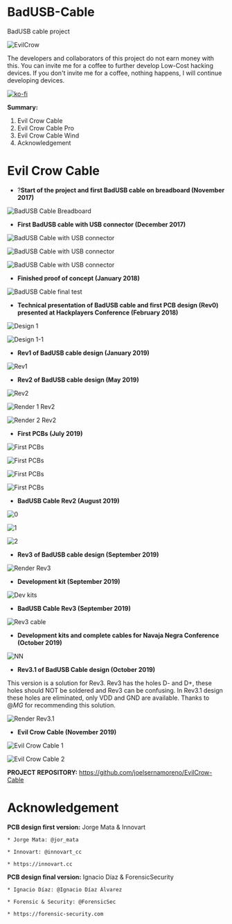 # BadUSB-Cable
BadUSB cable project

![EvilCrow](https://github.com/joelsernamoreno/BadUSB-Cable/blob/master/images/Logo1.png)

The developers and collaborators of this project do not earn money with this. 
You can invite me for a coffee to further develop Low-Cost hacking devices. If you don't invite me for a coffee, nothing happens, I will continue developing devices.

[![ko-fi](https://www.ko-fi.com/img/githubbutton_sm.svg)](https://ko-fi.com/E1E614OA5)

**Summary:**
1. Evil Crow Cable
2. Evil Crow Cable Pro
3. Evil Crow Cable Wind
4. Acknowledgement
	
# Evil Crow Cable

* ?**Start of the project and first BadUSB cable on breadboard (November 2017)**

![BadUSB Cable Breadboard](https://github.com/joelsernamoreno/BadUSB-Cable/blob/master/images/badusb-cable-breadboard.jpg)



* **First BadUSB cable with USB connector (December 2017)**

![BadUSB Cable with USB connector](https://github.com/joelsernamoreno/BadUSB-Cable/blob/master/images/badusb-cable-usb-1.jpg)

![BadUSB Cable with USB connector](https://github.com/joelsernamoreno/BadUSB-Cable/blob/master/images/badusb-cable-usb-2.jpg)

![BadUSB Cable with USB connector](https://github.com/joelsernamoreno/BadUSB-Cable/blob/master/images/badusb-cable-case.jpg)


* **Finished proof of concept (January 2018)**

![BadUSB Cable final test](https://github.com/joelsernamoreno/BadUSB-Cable/blob/master/images/badusb-cable-final-test.jpg)



* **Technical presentation of BadUSB cable and first PCB design (Rev0) presented at Hackplayers Conference (February 2018)**

![Design 1](https://github.com/joelsernamoreno/BadUSB-Cable/blob/master/images/first-version-1.png)

![Design 1-1](https://github.com/joelsernamoreno/BadUSB-Cable/blob/master/images/first-version-2.jpg)



* **Rev1 of BadUSB cable design (January 2019)**

![Rev1](https://github.com/joelsernamoreno/BadUSB-Cable/blob/master/images/revision-1_6*12mm.jpeg)



* **Rev2 of BadUSB cable design (May 2019)**

![Rev2](https://github.com/joelsernamoreno/BadUSB-Cable/blob/master/images/revision-2_6*10mm.png)

![Render 1 Rev2](https://github.com/joelsernamoreno/BadUSB-Cable/blob/master/images/revision-3-graph1.png)

![Render 2 Rev2](https://github.com/joelsernamoreno/BadUSB-Cable/blob/master/images/revision-3-graph2.jpg)


* **First PCBs (July 2019)**

![First PCBs](https://github.com/joelsernamoreno/BadUSB-Cable/blob/master/images/first-pcbs-3.jpeg)

![First PCBs](https://github.com/joelsernamoreno/BadUSB-Cable/blob/master/images/multi1.jpeg)

![First PCBs](https://github.com/joelsernamoreno/BadUSB-Cable/blob/master/images/multi2.jpeg)

![First PCBs](https://github.com/joelsernamoreno/BadUSB-Cable/blob/master/images/multi3.jpeg)



* **BadUSB Cable Rev2 (August 2019)**

![0](https://github.com/joelsernamoreno/BadUSB-Cable/blob/master/images/finalcable0.jpeg)

![1](https://github.com/joelsernamoreno/BadUSB-Cable/blob/master/images/finalcable1.jpeg)

![2](https://github.com/joelsernamoreno/BadUSB-Cable/blob/master/images/finalcable2.jpeg)



* **Rev3 of BadUSB cable design (September 2019)**

![Render Rev3](https://github.com/joelsernamoreno/BadUSB-Cable/blob/master/images/render-rev3.png)



* **Development kit (September 2019)**

![Dev kits](https://github.com/joelsernamoreno/BadUSB-Cable/blob/master/images/dev-kits.jpg)



* **BadUSB Cable Rev3 (September 2019)**

![Rev3 cable](https://github.com/joelsernamoreno/BadUSB-Cable/blob/master/images/rev3-cable.jpg)



* **Development kits and complete cables for Navaja Negra Conference (October 2019)**

![NN](https://github.com/joelsernamoreno/BadUSB-Cable/blob/master/images/NN.jpg)



* **Rev3.1 of BadUSB Cable design (October 2019)**

This version is a solution for Rev3. Rev3 has the holes D- and D+, these holes should NOT be soldered and Rev3 can be confusing.
In Rev3.1 design these holes are eliminated, only VDD and GND are available.
Thanks to @_MG_ for recommending this solution.

![Render Rev3.1](https://github.com/joelsernamoreno/BadUSB-Cable/blob/master/images/render-rev31.png)


* **Evil Crow Cable (November 2019)**

![Evil Crow Cable 1](https://github.com/joelsernamoreno/BadUSB-Cable/blob/master/images/evilcrowcable1.jpeg)

![Evil Crow Cable 2](https://github.com/joelsernamoreno/BadUSB-Cable/blob/master/images/evilcrowcable2.jpg)

**PROJECT REPOSITORY:** https://github.com/joelsernamoreno/EvilCrow-Cable


# Acknowledgement

**PCB design first version:** Jorge Mata & Innovart

	* Jorge Mata: @jor_mata

	* Innovart: @innovart_cc

	* https://innovart.cc

**PCB design final version:** Ignacio Díaz & ForensicSecurity

	* Ignacio Díaz: @Ignacio Díaz Álvarez

	* Forensic & Security: @ForensicSec

	* https://forensic-security.com

